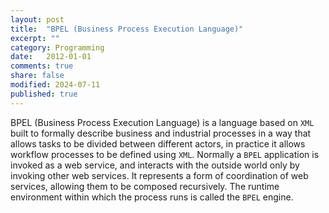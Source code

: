 ```yaml
---
layout: post
title:  "BPEL (Business Process Execution Language)"
excerpt: ""
category: Programming
date:   2012-01-01
comments: true
share: false
modified: 2024-07-11
published: true
---
```


BPEL (Business Process Execution Language) is a language based on `XML` built to formally describe business and industrial processes in a way that allows tasks to be divided between different actors, in practice it allows workflow processes to be defined using `XML`.
Normally a `BPEL` application is invoked as a web service, and interacts with the outside world only by invoking other web services. 
It represents a form of coordination of web services, allowing them to be composed recursively. 
The runtime environment within which the process runs is called the `BPEL` engine.

